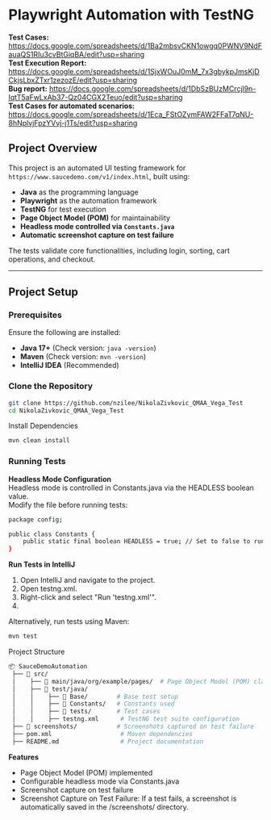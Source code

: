 # Playwright Automation with TestNG

**Test Cases:** https://docs.google.com/spreadsheets/d/1Ba2mbsvCKN1owgq0PWNV9NdFauaQS1RIu3cvBtGiqBA/edit?usp=sharing  
**Test Execution Report:** https://docs.google.com/spreadsheets/d/1SjxWOuJ0mM_7x3gbykpJmsKjDCkjsLbxZTxr1zezozE/edit?usp=sharing  
**Bug report:** https://docs.google.com/spreadsheets/d/1DbSzBUzMCrcjl9n-IqtT5aFwLxAb37-Qz04CGX2Teuo/edit?usp=sharing  
**Test Cases for automated scenarios:** https://docs.google.com/spreadsheets/d/1Eca_FStOZymFAW2FFaT7qNU-8hNplvjFpzYVvj-j1Ts/edit?usp=sharing

## Project Overview

This project is an automated UI testing framework for `https://www.saucedemo.com/v1/index.html`, built using:

- **Java** as the programming language
- **Playwright** as the automation framework
- **TestNG** for test execution
- **Page Object Model (POM)** for maintainability
- **Headless mode controlled via `Constants.java`**
- **Automatic screenshot capture on test failure**

The tests validate core functionalities, including login, sorting, cart operations, and checkout.

---

## Project Setup
### Prerequisites

Ensure the following are installed:

- **Java 17+** (Check version: `java -version`)
- **Maven** (Check version: `mvn -version`)
- **IntelliJ IDEA** (Recommended)

### Clone the Repository

```sh
git clone https://github.com/nzilee/NikolaZivkovic_QMAA_Vega_Test
cd NikolaZivkovic_QMAA_Vega_Test
```
Install Dependencies
```sh
mvn clean install
```

### Running Tests
**Headless Mode Configuration**  
Headless mode is controlled in Constants.java via the HEADLESS boolean value.  
Modify the file before running tests:
```sh
package config;

public class Constants {
    public static final boolean HEADLESS = true; // Set to false to run in headed mode
}
```

**Run Tests in IntelliJ**  
1. Open IntelliJ and navigate to the project.
2. Open testng.xml.
3. Right-click and select "Run 'testng.xml'".  
4. 
Alternatively, run tests using Maven:
```sh
mvn test
```
Project Structure
```sh
📦 SauceDemoAutomation
 ├── 📂 src/
 │    ├── 📂 main/java/org/example/pages/  # Page Object Model (POM) classes
 │    ├── 📂 test/java/
 │    │    ├── 📂 Base/        # Base test setup
 │    │    ├── 📂 Constants/   # Constants used
 │    │    ├── 📂 tests/       # Test cases
 │    │    ├── testng.xml      # TestNG test suite configuration
 ├── 📂 screenshots/           # Screenshots captured on test failure
 ├── pom.xml                   # Maven dependencies
 ├── README.md                 # Project documentation
 ```
**Features**  
- Page Object Model (POM) implemented
- Configurable headless mode via Constants.java
- Screenshot capture on test failure
- Screenshot Capture on Test Failure: 
If a test fails, a screenshot is automatically saved in the /screenshots/ directory.
